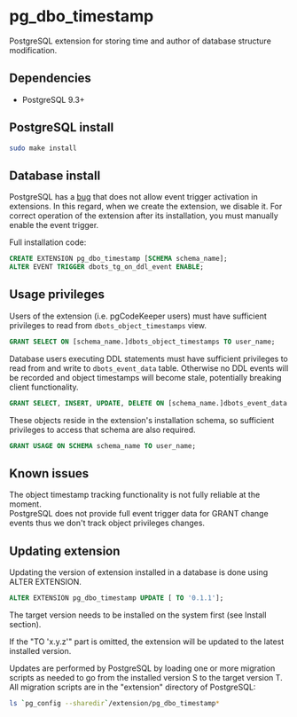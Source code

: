 pg_dbo_timestamp
==================

PostgreSQL extension for storing time and author of database structure modification.

Dependencies
------------

 * PostgreSQL 9.3+

PostgreSQL install
-------

```sh
sudo make install
```

Database install
---------------

PostgreSQL has a [bug](https://www.postgresql.org/message-id/20170913075559.25630.41587@wrigleys.postgresql.org) that does not allow event trigger activation in extensions. In this regard, when we create the extension, we disable it. For correct operation of the extension after its installation, you must manually enable the event trigger. 

Full installation code:

```sql
CREATE EXTENSION pg_dbo_timestamp [SCHEMA schema_name];
ALTER EVENT TRIGGER dbots_tg_on_ddl_event ENABLE;
```

Usage privileges
---------------

Users of the extension (i.e. pgCodeKeeper users) must have sufficient privileges to read from `dbots_object_timestamps` view.

```sql
GRANT SELECT ON [schema_name.]dbots_object_timestamps TO user_name;
```

Database users executing DDL statements must have sufficient privileges to read from and write to `dbots_event_data` table. Otherwise no DDL events will be recorded and object timestamps will become stale, potentially breaking client functionality.


```sql
GRANT SELECT, INSERT, UPDATE, DELETE ON [schema_name.]dbots_event_data TO user_name;
```

These objects reside in the extension's installation schema, so sufficient privileges to access that schema are also required.

```sql
GRANT USAGE ON SCHEMA schema_name TO user_name;
```

Known issues
----------------

The object timestamp tracking functionality is not fully reliable at the moment.  
PostgreSQL does not provide full event trigger data for GRANT change events thus we don't track object privileges changes.

Updating extension
----------------

Updating the version of extension installed in a database
is done using ALTER EXTENSION.

```sql
ALTER EXTENSION pg_dbo_timestamp UPDATE [ TO '0.1.1'];
```

The target version needs to be installed on the system first
(see Install section).

If the "TO 'x.y.z'" part is omitted, the extension will be updated to the
latest installed version.

Updates are performed by PostgreSQL by loading one or more migration scripts
as needed to go from the installed version S to the target version T.
All migration scripts are in the "extension" directory of PostgreSQL:

```sh
ls `pg_config --sharedir`/extension/pg_dbo_timestamp*
```
